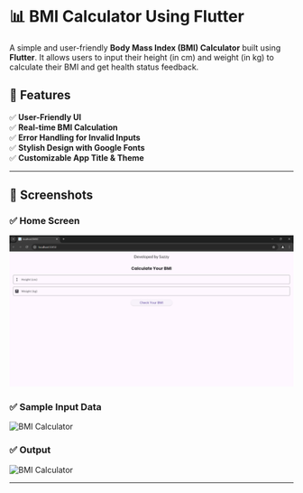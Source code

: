 # 📊 BMI Calculator Using Flutter
A simple and user-friendly **Body Mass Index (BMI) Calculator** built using **Flutter**. It allows users to input their height (in cm) and weight (in kg) to calculate their BMI and get health status feedback.

## 🎯 Features
✅ **User-Friendly UI**  
✅ **Real-time BMI Calculation**  
✅ **Error Handling for Invalid Inputs**  
✅ **Stylish Design with Google Fonts**  
✅ **Customizable App Title & Theme**  

---

## 📸 Screenshots  
### ✅ **Home Screen**
![BMI Calculator](assets/homescreen.png)

### ✅ **Sample Input Data**
![BMI Calculator](https://via.placeholder.com/800x400?text=Screenshot+of+App)

### ✅ **Output**
![BMI Calculator](https://via.placeholder.com/800x400?text=Screenshot+of+App)

---

